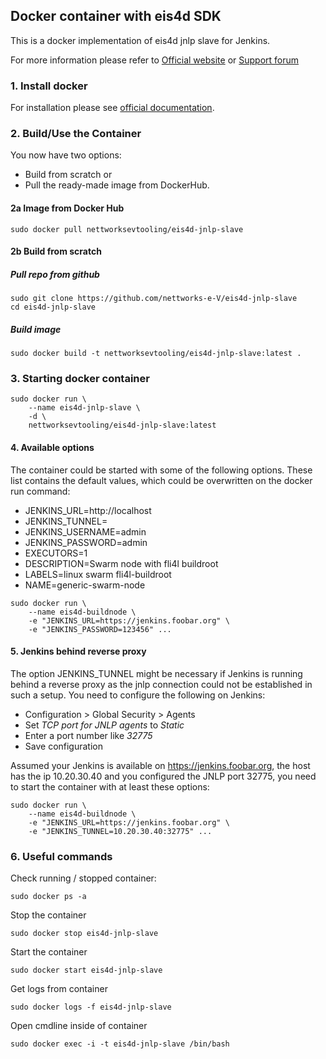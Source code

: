 ## Docker container with eis4d SDK
 
This is a docker implementation of eis4d jnlp slave for Jenkins.

For more information please refer to [Official website](http://www.eisfair.org/) 
or [Support forum](https://forum.nettworks.org)

### 1. Install docker

For installation please see [official documentation](https://docs.docker.com/install/linux/docker-ce/debian/).

### 2. Build/Use the Container

You now have two options: 
- Build from scratch or 
- Pull the ready-made image from DockerHub. 

#### 2a Image from Docker Hub

```shell
sudo docker pull nettworksevtooling/eis4d-jnlp-slave
```

#### 2b Build from scratch

##### Pull repo from github

```shell
sudo git clone https://github.com/nettworks-e-V/eis4d-jnlp-slave
cd eis4d-jnlp-slave
```

##### Build image

```shell
sudo docker build -t nettworksevtooling/eis4d-jnlp-slave:latest .
```

### 3. Starting docker container

```shell
sudo docker run \
    --name eis4d-jnlp-slave \
    -d \
    nettworksevtooling/eis4d-jnlp-slave:latest
```

#### 4. Available options

The container could be started with some of the following options. These list 
contains the default values, which could be overwritten on the docker run
command: 

 * JENKINS_URL=http://localhost
 * JENKINS_TUNNEL=
 * JENKINS_USERNAME=admin
 * JENKINS_PASSWORD=admin
 * EXECUTORS=1
 * DESCRIPTION=Swarm node with fli4l buildroot
 * LABELS=linux swarm fli4l-buildroot
 * NAME=generic-swarm-node

```shell
sudo docker run \
    --name eis4d-buildnode \
    -e "JENKINS_URL=https://jenkins.foobar.org" \
    -e "JENKINS_PASSWORD=123456" ...
```

#### 5. Jenkins behind reverse proxy

The option JENKINS_TUNNEL might be necessary if Jenkins is running behind
a reverse proxy as the jnlp connection could not be established in such a 
setup. You need to configure the following on Jenkins:
 
 * Configuration > Global Security > Agents
 * Set _TCP port for JNLP agents_ to _Static_
 * Enter a port number like _32775_
 * Save configuration

Assumed your Jenkins is available on https://jenkins.foobar.org, the host has 
the ip 10.20.30.40 and you configured the JNLP port 32775, you need to start 
the container with at least these options:

```shell
sudo docker run \
    --name eis4d-buildnode \
    -e "JENKINS_URL=https://jenkins.foobar.org" \
    -e "JENKINS_TUNNEL=10.20.30.40:32775" ...
```

### 6. Useful commands

Check running / stopped container:

```shell
sudo docker ps -a
```

Stop the container

```shell
sudo docker stop eis4d-jnlp-slave
```

Start the container

```shell
sudo docker start eis4d-jnlp-slave
```

Get logs from container

```shell
sudo docker logs -f eis4d-jnlp-slave
```

Open cmdline inside of container

```shell
sudo docker exec -i -t eis4d-jnlp-slave /bin/bash
```
